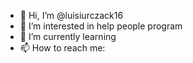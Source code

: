 - 👋 Hi, I’m @luisiurczack16
- 👀 I’m interested in help people program
- 🌱 I’m currently learning 
- 📫 How to reach me:
    

   

   

<!---
luisiurczack16/luisiurczack16 is a ✨ special ✨ repository because its `README.md` (this file) appears on your GitHub profile.
You can click the Preview link to take a look at your changes.
--->
